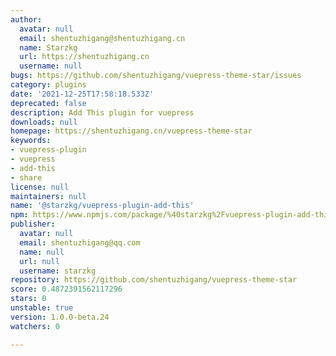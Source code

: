 ```yaml
---
author:
  avatar: null
  email: shentuzhigang@shentuzhigang.cn
  name: Starzkg
  url: https://shentuzhigang.cn
  username: null
bugs: https://github.com/shentuzhigang/vuepress-theme-star/issues
category: plugins
date: '2021-12-25T17:58:18.533Z'
deprecated: false
description: Add This plugin for vuepress
downloads: null
homepage: https://shentuzhigang.cn/vuepress-theme-star
keywords:
- vuepress-plugin
- vuepress
- add-this
- share
license: null
maintainers: null
name: '@starzkg/vuepress-plugin-add-this'
npm: https://www.npmjs.com/package/%40starzkg%2Fvuepress-plugin-add-this
publisher:
  avatar: null
  email: shentuzhigang@qq.com
  name: null
  url: null
  username: starzkg
repository: https://github.com/shentuzhigang/vuepress-theme-star
score: 0.4872391562117296
stars: 0
unstable: true
version: 1.0.0-beta.24
watchers: 0

---
```


